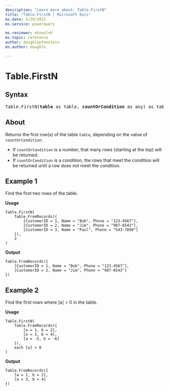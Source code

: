 ```yaml
---
description: "Learn more about: Table.FirstN"
title: "Table.FirstN | Microsoft Docs"
ms.date: 5/19/2022
ms.service: powerquery

ms.reviewer: ehvonleh
ms.topic: reference
author: dougklopfenstein
ms.author: dougklo

---
```

# Table.FirstN

## Syntax

<pre>
Table.FirstN(<b>table</b> as table, <b>countOrCondition</b> as any) as table
</pre>
  
## About

Returns the first row(s) of the table `table`, depending on the value of `countOrCondition`:

* If `countOrCondition` is a number, that many rows (starting at the top) will be returned.
* If `countOrCondition` is a condition, the rows that meet the condition will be returned until a row does not meet the condition.

## Example 1

Find the first two rows of the table.

**Usage**

```powerquery-m
Table.FirstN(
    Table.FromRecords({
        [CustomerID = 1, Name = "Bob", Phone = "123-4567"],
        [CustomerID = 2, Name = "Jim", Phone = "987-6543"],
        [CustomerID = 3, Name = "Paul", Phone = "543-7890"]
    }),
    2
)
```

**Output**

```powerquery-m
Table.FromRecords({
    [CustomerID = 1, Name = "Bob", Phone = "123-4567"],
    [CustomerID = 2, Name = "Jim", Phone = "987-6543"]
})
```

## Example 2

Find the first rows where [a] > 0 in the table.

**Usage**

```powerquery-m
Table.FirstN(
    Table.FromRecords({
        [a = 1, b = 2],
        [a = 3, b = 4],
        [a = -5, b = -6]
    }),
    each [a] > 0
)
```

**Output**

```powerquery-m
Table.FromRecords({
    [a = 1, b = 2],
    [a = 3, b = 4]
})
```
